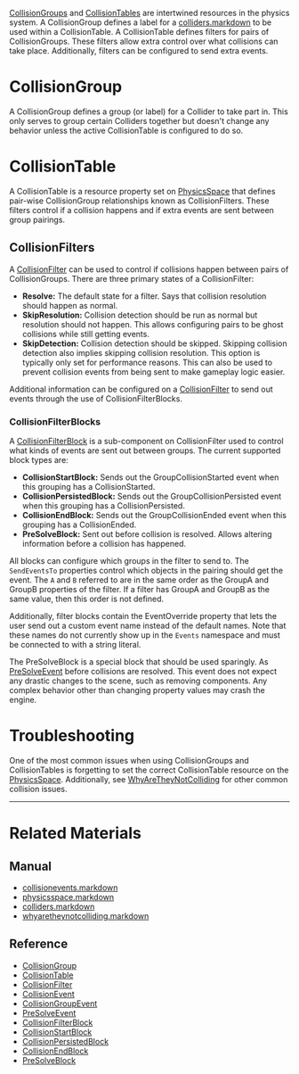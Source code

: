 [ CollisionGroups](https://github.com/ZilchEngine/ZilchDocs/blob/master/code_reference/class_reference/collisiongroup.markdown) and [ CollisionTables](https://github.com/ZilchEngine/ZilchDocs/blob/master/code_reference/class_reference/collisiontable.markdown) are intertwined resources in the physics system. A CollisionGroup defines a label for a [colliders.markdown](https://github.com/ZilchEngine/ZilchDocs/blob/master/zilch_editor_documentation/zeromanual/physics/collisionoverview/colliders.markdown) to be used within a CollisionTable. A CollisionTable defines filters for pairs of CollisionGroups. These filters allow extra control over what collisions can take place. Additionally, filters can be configured to send extra events.

 #  CollisionGroup
A CollisionGroup defines a group (or label) for a Collider to take part in. This only serves to group certain Colliders together but doesn't change any behavior unless the active CollisionTable is configured to do so.

 #  CollisionTable
A CollisionTable is a resource property set on [PhysicsSpace](https://github.com/ZilchEngine/ZilchDocs/blob/master/zilch_editor_documentation/zeromanual/physics/collisionoverview/physicsspace.markdown) that defines pair-wise CollisionGroup relationships known as CollisionFilters. These filters control if a collision happens and if extra events are sent between group pairings.

 ##  CollisionFilters
A [CollisionFilter](https://github.com/ZilchEngine/ZilchDocs/blob/master/code_reference/class_reference/collisionfilter.markdown) can be used to control if collisions happen between pairs of CollisionGroups. There are three primary states of a CollisionFilter:
 - **Resolve:** The default state for a filter. Says that collision resolution should happen as normal.
 - **SkipResolution:** Collision detection should be run as normal but resolution should not happen. This allows configuring pairs to be ghost collisions while still getting events.
 - **SkipDetection:** Collision detection should be skipped. Skipping collision detection also implies skipping collision resolution. This option is typically only set for performance reasons. This can also be used to prevent collision events from being sent to make gameplay logic easier.
 
Additional information can be configured on a [CollisionFilter](https://github.com/ZilchEngine/ZilchDocs/blob/master/code_reference/class_reference/collisionfilter.markdown) to send out events through the use of CollisionFilterBlocks.

 ###  CollisionFilterBlocks
A [CollisionFilterBlock](https://github.com/ZilchEngine/ZilchDocs/blob/master/code_reference/class_reference/collisionfilterblock.markdown) is a sub-component on CollisionFilter used to control what kinds of events are sent out between groups. The current supported block types are:
 - **CollisionStartBlock:** Sends out the GroupCollisionStarted event when this grouping has a CollisionStarted.
 - **CollisionPersistedBlock:** Sends out the GroupCollisionPersisted event when this grouping has a CollisionPersisted.
 - **CollisionEndBlock:** Sends out the GroupCollisionEnded event when this grouping has a CollisionEnded.
 - **PreSolveBlock:** Sent out before collision is resolved. Allows altering information before a collision has happened.
 
All blocks can configure which groups in the filter to send to. The `SendEventsTo` properties control which objects in the pairing should get the event. The `A` and `B` referred to are in the same order as the GroupA  and GroupB  properties of the filter. If a filter has GroupA and GroupB as the same value, then this order is not defined.

Additionally, filter blocks contain the EventOverride  property that lets the user send out a custom event name instead of the default names. Note that these names do not currently show up in the `Events` namespace and must be connected to with a string literal.

The PreSolveBlock is a special block that should be used sparingly. As [PreSolveEvent](https://github.com/ZilchEngine/ZilchDocs/blob/master/code_reference/class_reference/presolveevent.markdown) before collisions are resolved. This event does not expect any drastic changes to the scene, such as removing components. Any complex behavior other than changing property values may crash the engine.

 #  Troubleshooting
One of the most common issues when using CollisionGroups and CollisionTables is forgetting to set the correct CollisionTable resource on the [PhysicsSpace](https://github.com/ZilchEngine/ZilchDocs/blob/master/zilch_editor_documentation/zeromanual/physics/collisionoverview/physicsspace.markdown). Additionally, see [WhyAreTheyNotColliding](https://github.com/ZilchEngine/ZilchDocs/blob/master/zilch_editor_documentation/zeromanual/physics/collisionoverview/physicstroubleshooting/whyaretheynotcolliding.markdown) for other common collision issues.

---
 #  Related Materials
 ##  Manual
- [collisionevents.markdown](https://github.com/ZilchEngine/ZilchDocs/blob/master/zilch_editor_documentation/zeromanual/physics/collisionoverview/collisionevents.markdown)
- [physicsspace.markdown](https://github.com/ZilchEngine/ZilchDocs/blob/master/zilch_editor_documentation/zeromanual/physics/collisionoverview/physicsspace.markdown)
- [colliders.markdown](https://github.com/ZilchEngine/ZilchDocs/blob/master/zilch_editor_documentation/zeromanual/physics/collisionoverview/colliders.markdown)
- [whyaretheynotcolliding.markdown](https://github.com/ZilchEngine/ZilchDocs/blob/master/zilch_editor_documentation/zeromanual/physics/collisionoverview/physicstroubleshooting/whyaretheynotcolliding.markdown)

 ##  Reference
- [CollisionGroup](https://github.com/ZilchEngine/ZilchDocs/blob/master/code_reference/class_reference/collisiongroup.markdown)
- [CollisionTable](https://github.com/ZilchEngine/ZilchDocs/blob/master/code_reference/class_reference/collisiontable.markdown)
- [CollisionFilter](https://github.com/ZilchEngine/ZilchDocs/blob/master/code_reference/class_reference/collisionfilter.markdown)
- [CollisionEvent](https://github.com/ZilchEngine/ZilchDocs/blob/master/code_reference/class_reference/collisionevent.markdown)
- [CollisionGroupEvent](https://github.com/ZilchEngine/ZilchDocs/blob/master/code_reference/class_reference/collisiongroupevent.markdown)
- [PreSolveEvent](https://github.com/ZilchEngine/ZilchDocs/blob/master/code_reference/class_reference/presolveevent.markdown)
- [CollisionFilterBlock](https://github.com/ZilchEngine/ZilchDocs/blob/master/code_reference/class_reference/collisionfilterblock.markdown)
- [CollisionStartBlock](https://github.com/ZilchEngine/ZilchDocs/blob/master/code_reference/class_reference/collisionstartblock.markdown)
- [CollisionPersistedBlock](https://github.com/ZilchEngine/ZilchDocs/blob/master/code_reference/class_reference/collisionpersistedblock.markdown)
- [CollisionEndBlock](https://github.com/ZilchEngine/ZilchDocs/blob/master/code_reference/class_reference/collisionendblock.markdown)
- [PreSolveBlock](https://github.com/ZilchEngine/ZilchDocs/blob/master/code_reference/class_reference/presolveblock.markdown) 

 